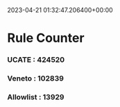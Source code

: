 2023-04-21 01:32:47.206400+00:00
# Rule Counter 
 ### UCATE : 424520

 ### Veneto : 102839

 ### Allowlist : 13929